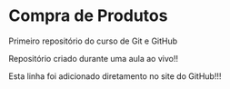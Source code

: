 # Compra de Produtos

 Primeiro repositório do curso de Git e GitHub

 Repositório criado durante uma aula ao vivo!!
 
 Esta linha foi adicionado diretamento no site do GitHub!!!

